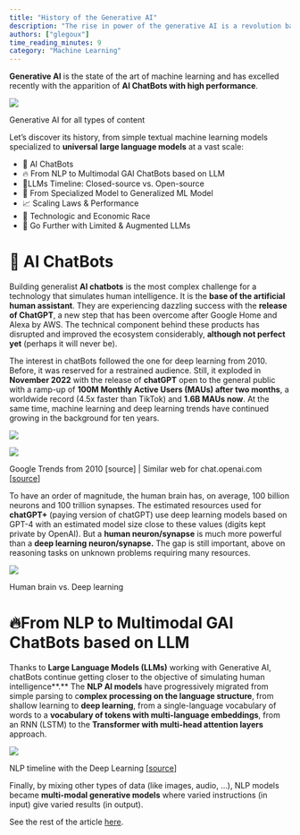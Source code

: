 ```yaml
---
title: "History of the Generative AI"
description: "The rise in power of the generative AI is a revolution based on Deep Learning, it transformed the tech world into a new one."
authors: ["glegoux"]
time_reading_minutes: 9
category: "Machine Learning"
---
```


**Generative AI**  is the state of the art of machine learning and has excelled recently with the apparition of  **AI ChatBots with high performance**.

![](https://miro.medium.com/v2/resize:fit:700/1*UenOkL0Tn-XuP-hOho9b3Q.png)

Generative AI for all types of content

Let’s discover its history, from simple textual machine learning models specialized to  **universal**  **large language models** at a vast scale:

-   💬 AI ChatBots
-   🔥 From NLP to Multimodal GAI ChatBots based on LLM
-   🧪LLMs Timeline: Closed-source vs. Open-source
-   🎯 From Specialized Model to Generalized ML Model
-   📈 Scaling Laws & Performance
-   🏁 Technologic and Economic Race
-   🚀 Go Further with Limited & Augmented LLMs

# 💬 AI ChatBots

Building generalist  **AI chatbots**  is the most complex challenge for a technology that simulates human intelligence. It is the  **base of the artificial human assistant**. They are experiencing dazzling success with the  **release of ChatGPT**, a new step that has been overcome after Google Home and Alexa by AWS. The technical component behind these products has disrupted and improved the ecosystem considerably,  **although not perfect yet**  (perhaps it will never be).

The interest in chatBots followed the one for deep learning from 2010. Before, it was reserved for a restrained audience. Still, it exploded in  **November 2022**  with the release of  **chatGPT**  open to the general public with a ramp-up of  **100M Monthly Active Users (MAUs) after two months**, a  worldwide record (4.5x faster than TikTok) and  **1.6B MAUs now**. At the same time, machine learning and deep learning trends have continued growing in the background for ten years.

![](https://miro.medium.com/v2/resize:fit:961/1*imwYfo_SLbjeVzeZ420QhQ.png)

![](https://miro.medium.com/v2/resize:fit:853/1*bdBhXytZGBsTrI3t-zxd4A.png)

Google Trends from 2010 [source] | Similar web for chat.openai.com [[source](https://www.similarweb.com/website/chat.openai.com/#ranking)]

To have an order of magnitude, the human brain has, on average, 100 billion neurons and 100 trillion synapses. The estimated resources used for  **chatGPT+**  (paying version of chatGPT) use deep learning models based on GPT-4 with an estimated model size close to these values (digits kept private by OpenAI). But a  **human neuron/synapse**  is much more powerful than a  **deep learning neuron/synapse.** The gap is still important, above on reasoning tasks on unknown problems requiring many resources.

![](https://miro.medium.com/v2/resize:fit:382/1*Ty6-E7apO67lSr02i-6kvQ.png)

Human brain vs. Deep learning

# 🔥From NLP to Multimodal GAI ChatBots based on LLM

Thanks to  **Large Language Models (LLMs)**  working with Generative AI, chatBots continue getting closer to the objective of simulating  human intelligence**.**  The  **NLP AI models**  have progressively migrated from simple parsing to c**omplex processing on the language structure**, from shallow learning to  **deep learning**, from a single-language vocabulary of words to a  **vocabulary of tokens with multi-language embeddings**, from an RNN (LSTM) to the  **Transformer with multi-head attention layers**  approach.

![](https://miro.medium.com/v2/resize:fit:700/1*4N5CPyYSVFzfEapqGM5gug.png)

NLP timeline with the Deep Learning  [[source](https://arxiv.org/pdf/2202.05924.pdf)]

Finally, by mixing other types of data (like images, audio, …), NLP models became  **multi-modal generative models** where varied instructions (in input) give varied results (in output).

See the rest of the article [here](https://medium.com/@glegoux/history-of-the-generative-ai-aa1aa7c63f3c).

